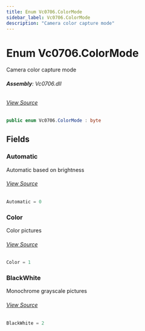```yaml
---
title: Enum Vc0706.ColorMode
sidebar_label: Vc0706.ColorMode
description: "Camera color capture mode"
---
```

# Enum Vc0706.ColorMode
Camera color capture mode

###### **Assembly**: Vc0706.dll
###### [View Source](https://github.com/WildernessLabs/Meadow.Foundation.git/blob/develop/Source/Meadow.Foundation.Peripherals/Sensors.Camera.Vc0706/Driver/Vc0706.Enums.cs#L54)
```csharp title="Declaration"
public enum Vc0706.ColorMode : byte
```
## Fields
### Automatic
Automatic based on brightness
###### [View Source](https://github.com/WildernessLabs/Meadow.Foundation.git/blob/develop/Source/Meadow.Foundation.Peripherals/Sensors.Camera.Vc0706/Driver/Vc0706.Enums.cs#L59)
```csharp title="Declaration"
Automatic = 0
```
### Color
Color pictures
###### [View Source](https://github.com/WildernessLabs/Meadow.Foundation.git/blob/develop/Source/Meadow.Foundation.Peripherals/Sensors.Camera.Vc0706/Driver/Vc0706.Enums.cs#L63)
```csharp title="Declaration"
Color = 1
```
### BlackWhite
Monochrome grayscale pictures
###### [View Source](https://github.com/WildernessLabs/Meadow.Foundation.git/blob/develop/Source/Meadow.Foundation.Peripherals/Sensors.Camera.Vc0706/Driver/Vc0706.Enums.cs#L67)
```csharp title="Declaration"
BlackWhite = 2
```
